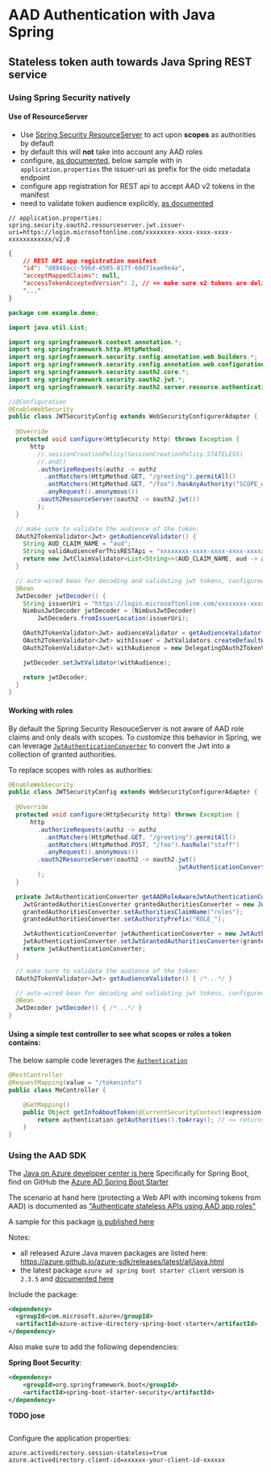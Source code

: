 # AAD Authentication with Java Spring

## Stateless token auth towards Java Spring REST service

### Using Spring Security natively

#### Use of ResourceServer

- Use [Spring Security ResourceServer](https://docs.spring.io/spring-security/site/docs/5.4.1/reference/html5/#oauth2resourceserver) to act upon **scopes** as authorities by default
- by default this will **not** take into account any AAD roles
- configure, [as documented](https://docs.spring.io/spring-security/site/docs/5.4.1/reference/html5/#specifying-the-authorization-server), below sample with in `application.properties` the issuer-uri as prefix for the oidc metadata endpoint
- configure app registration for REST api to accept AAD v2 tokens in the manifest
- need to validate token audience explicitly, [as documented](https://docs.spring.io/spring-security/site/docs/5.4.1/reference/html5/#oauth2resourceserver-jwt-validation-custom)

~~~text
// application.properties:
spring.security.oauth2.resourceserver.jwt.issuer-uri=https://login.microsoftonline.com/xxxxxxxx-xxxx-xxxx-xxxx-xxxxxxxxxxxx/v2.0
~~~

~~~json
{
    // REST API app registration manifest
	"id": "d8948acc-596d-4505-817f-60d71eae9e4a",
	"acceptMappedClaims": null,
	"accessTokenAcceptedVersion": 2, // <= make sure v2 tokens are delivered
	"..."
}
~~~

~~~java
package com.example.demo;

import java.util.List;

import org.springframework.context.annotation.*;
import org.springframework.http.HttpMethod;
import org.springframework.security.config.annotation.web.builders.*;
import org.springframework.security.config.annotation.web.configuration.*;
import org.springframework.security.oauth2.core.*;
import org.springframework.security.oauth2.jwt.*;
import org.springframework.security.oauth2.server.resource.authentication.*;

//@Configuration
@EnableWebSecurity
public class JWTSecurityConfig extends WebSecurityConfigurerAdapter {
 
  @Override
  protected void configure(HttpSecurity http) throws Exception {
      http
        //.sessionCreationPolicy(SessionCreationPolicy.STATELESS)
        //.and()
        .authorizeRequests(authz -> authz
          .antMatchers(HttpMethod.GET, "/greeting").permitAll()
          .antMatchers(HttpMethod.GET, "/foo").hasAnyAuthority("SCOPE_write")
          .anyRequest().anonymous())
        .oauth2ResourceServer(oauth2 -> oauth2.jwt())
        );
  }

  // make sure to validate the audience of the token:
  OAuth2TokenValidator<Jwt> getAudienceValidator() {
    String AUD_CLAIM_NAME = "aud";
    String validAudienceForThisRESTApi = "xxxxxxxx-xxxx-xxxx-xxxx-xxxxxxxxxxxx";
    return new JwtClaimValidator<List<String>>(AUD_CLAIM_NAME, aud -> aud.contains(validAudienceForThisRESTApi));
  }

  // auto-wired bean for decoding and validating jwt tokens, configured for validating both issuer and audience
  @Bean
  JwtDecoder jwtDecoder() {
    String issuerUri = "https://login.microsoftonline.com/xxxxxxxx-xxxx-xxxx-xxxx-xxxxxxxxxxxx/v2.0";
    NimbusJwtDecoder jwtDecoder = (NimbusJwtDecoder)
        JwtDecoders.fromIssuerLocation(issuerUri);

    OAuth2TokenValidator<Jwt> audienceValidator = getAudienceValidator();
    OAuth2TokenValidator<Jwt> withIssuer = JwtValidators.createDefaultWithIssuer(issuerUri);
    OAuth2TokenValidator<Jwt> withAudience = new DelegatingOAuth2TokenValidator<>(withIssuer, audienceValidator);

    jwtDecoder.setJwtValidator(withAudience);

    return jwtDecoder;
  }
}
~~~

#### Working with roles

By default the Spring Security ResouceServer is not aware of AAD role claims and only deals with scopes.  To customize this behavior in Spring, we can leverage [`JwtAuthenticationConverter`](https://docs.spring.io/spring-security/site/docs/5.4.1/reference/html5/#oauth2resourceserver-jwt-authorization-extraction) to convert the Jwt into a collection of granted authorities.


To replace scopes with roles as authorities:

~~~java
@EnableWebSecurity
public class JWTSecurityConfig extends WebSecurityConfigurerAdapter {
 
  @Override
  protected void configure(HttpSecurity http) throws Exception {
      http
        .authorizeRequests(authz -> authz
          .antMatchers(HttpMethod.GET, "/greeting").permitAll()
          .antMatchers(HttpMethod.POST, "/foo").hasRole("staff")
          .anyRequest().anonymous())
        .oauth2ResourceServer(oauth2 -> oauth2.jwt()
                                              .jwtAuthenticationConverter(getAADRoleAwareJwtAuthenticationConverter())
        );
  }

  private JwtAuthenticationConverter getAADRoleAwareJwtAuthenticationConverter() {
    JwtGrantedAuthoritiesConverter grantedAuthoritiesConverter = new JwtGrantedAuthoritiesConverter();
    grantedAuthoritiesConverter.setAuthoritiesClaimName("roles");
    grantedAuthoritiesConverter.setAuthorityPrefix("ROLE_");

    JwtAuthenticationConverter jwtAuthenticationConverter = new JwtAuthenticationConverter();
    jwtAuthenticationConverter.setJwtGrantedAuthoritiesConverter(grantedAuthoritiesConverter);
    return jwtAuthenticationConverter;
  }

  // make sure to validate the audience of the token:
  OAuth2TokenValidator<Jwt> getAudienceValidator() { /*...*/ }

  // auto-wired bean for decoding and validating jwt tokens, configured for validating both issuer and audience
  @Bean
  JwtDecoder jwtDecoder() { /*...*/ }
}
~~~

#### Using a simple test controller to see what scopes or roles a token contains:

The below sample code leverages the [`Authentication`](https://docs.spring.io/spring-security/site/docs/5.4.1/reference/html5/#servlet-authentication-authentication)

~~~java
@RestController
@RequestMapping(value = "/tokeninfo")
public class MeController {

    @GetMapping()
    public Object getInfoAboutToken(@CurrentSecurityContext(expression = "authentication") Authentication authentication){
        return authentication.getAuthorities().toArray(); // <= returns list of authorities (scopes or roles, depending on config)
    }
}
~~~


### Using the AAD SDK

The [Java on Azure developer center is here](https://docs.microsoft.com/en-us/azure/developer/java/)
Specifically for Spring Boot, find on GitHub the [Azure AD Spring Boot Starter](https://github.com/Azure/azure-sdk-for-java/tree/master/sdk/spring/azure-spring-boot-starter-active-directory)

The scenario at hand here (protecting a Web API with incoming tokens from AAD) is documented as ["Authenticate stateless APIs using AAD app roles"](https://github.com/Azure/azure-sdk-for-java/tree/master/sdk/spring/azure-spring-boot-starter-active-directory#authenticate-stateless-apis-using-aad-app-roles)

A sample for this package [is published here](https://github.com/Azure/azure-sdk-for-java/tree/master/sdk/spring/azure-spring-boot-samples/azure-spring-boot-sample-active-directory-stateless)

Notes:
- all released Azure Java maven packages are listed here: https://azure.github.io/azure-sdk/releases/latest/all/java.html
- the latest package `azure ad spring boot starter client` version is `2.3.5` and [documented here](https://docs.microsoft.com/en-us/java/api/overview/azure/active-directory-spring-boot-starter-readme?view=azure-java-stable)

Include the package:

~~~xml
<dependency>
  <groupId>com.microsoft.azure</groupId>
  <artifactId>azure-active-directory-spring-boot-starter</artifactId>
</dependency>
~~~

Also make sure to add the following dependencies: 

**Spring Boot Security**:

~~~xml
<dependency>
    <groupId>org.springframework.boot</groupId>
    <artifactId>spring-boot-starter-security</artifactId>
</dependency>
~~~

**TODO jose**

~~~xml

~~~

Configure the application properties:

~~~
azure.activedirectory.session-stateless=true
azure.activedirectory.client-id=xxxxxx-your-client-id-xxxxxx
~~~

